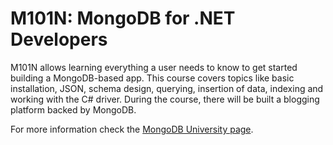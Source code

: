 # M101N: MongoDB for .NET Developers

M101N allows learning everything a user needs to know to get started building a MongoDB-based app. This course covers topics like basic installation, JSON, schema design, querying, insertion of data, indexing and working with the C# driver. During the course, there will be built a blogging platform backed by MongoDB.

For more information check the [MongoDB University page](https://university.mongodb.com/courses/M101N/about).
